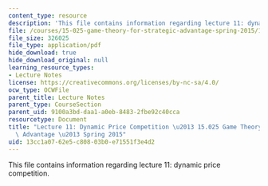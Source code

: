 ```yaml
---
content_type: resource
description: 'This file contains information regarding lecture 11: dynamic price competition.'
file: /courses/15-025-game-theory-for-strategic-advantage-spring-2015/13cc1a0762e5c80803b0e71551f3e4d2_MIT15_025S15_Lec_11.pdf
file_size: 326025
file_type: application/pdf
hide_download: true
hide_download_original: null
learning_resource_types:
- Lecture Notes
license: https://creativecommons.org/licenses/by-nc-sa/4.0/
ocw_type: OCWFile
parent_title: Lecture Notes
parent_type: CourseSection
parent_uid: 9100a3bd-daa1-a0eb-8483-2fbe92c40cca
resourcetype: Document
title: "Lecture 11: Dynamic Price Competition \u2013 15.025 Game Theory for Strategic\
  \ Advantage \u2013 Spring 2015"
uid: 13cc1a07-62e5-c808-03b0-e71551f3e4d2
---
```

This file contains information regarding lecture 11: dynamic price competition.